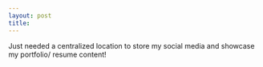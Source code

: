 ```yaml
---
layout: post
title: 
---
```


Just needed a centralized location to store my social media and showcase my portfolio/ resume content! 
